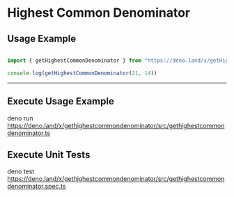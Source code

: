 # Highest Common Denominator

## Usage Example

```ts

import { getHighestCommonDenominator } from "https://deno.land/x/getHighestCommonDenominator/mod.ts"

console.log(getHighestCommonDenominator(21, 14))

```

---

## Execute Usage Example  
deno run https://deno.land/x/gethighestcommondenominator/src/gethighestcommondenominator.ts

## Execute Unit Tests  

deno test https://deno.land/x/gethighestcommondenominator/src/gethighestcommondenominator.spec.ts



